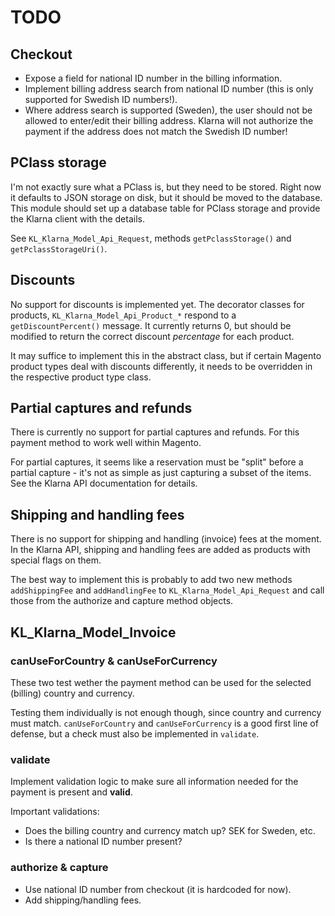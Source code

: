 # TODO

## Checkout

* Expose a field for national ID number in the billing information.
* Implement billing address search from national ID number (this is only
  supported for Swedish ID numbers!).
* Where address search is supported (Sweden), the user should not be allowed
  to enter/edit their billing address. Klarna will not authorize the payment
  if the address does not match the Swedish ID number!

## PClass storage

I'm not exactly sure what a PClass is, but they need to be stored. Right now
it defaults to JSON storage on disk, but it should be moved to the database.
This module should set up a database table for PClass storage and provide
the Klarna client with the details.

See `KL_Klarna_Model_Api_Request`, methods `getPclassStorage()` and
`getPclassStorageUri()`.

## Discounts

No support for discounts is implemented yet. The decorator classes for
products, `KL_Klarna_Model_Api_Product_*` respond to a
`getDiscountPercent()` message. It currently returns 0, but should be
modified to return the correct discount *percentage* for each product.

It may suffice to implement this in the abstract class, but if certain
Magento product types deal with discounts differently, it needs to be
overridden in the respective product type class.

## Partial captures and refunds

There is currently no support for partial captures and refunds. For this
payment method to work well within Magento.

For partial captures, it seems like a reservation must be "split" before
a partial capture - it's not as simple as just capturing a subset of the
items. See the Klarna API documentation for details.

## Shipping and handling fees

There is no support for shipping and handling (invoice) fees at the moment.
In the Klarna API, shipping and handling fees are added as products with
special flags on them.

The best way to implement this is probably to add two new methods
`addShippingFee` and `addHandlingFee` to `KL_Klarna_Model_Api_Request` and
call those from the authorize and capture method objects.

## KL_Klarna_Model_Invoice

### canUseForCountry & canUseForCurrency

These two test wether the payment method can be used for the selected
(billing) country and currency.

Testing them individually is not enough though, since country and currency
must match. `canUseForCountry` and `canUseForCurrency` is a good first line
of defense, but a check must also be implemented in `validate`.

### validate

Implement validation logic to make sure all information needed for the
payment is present and **valid**.

Important validations:

* Does the billing country and currency match up? SEK for Sweden, etc.
* Is there a national ID number present?

### authorize & capture

* Use national ID number from checkout (it is hardcoded for now).
* Add shipping/handling fees.
